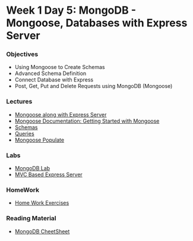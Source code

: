 # Week 1 Day 5: MongoDB - Mongoose, Databases with Express Server 


### Objectives
* Using Mongoose to Create Schemas
* Advanced Schema Definition
* Connect Database with Express
* Post, Get, Put and Delete Requests using MongoDB (Mongoose) 

### Lectures
* [Mongoose along with Express Server](MongooseExpress.md)
* [Mongoose Documentation: Getting Started with Mongoose](https://mongoosejs.com/docs/index.html)
* [Schemas](https://mongoosejs.com/docs/guide.html)
* [Queries](https://mongoosejs.com/docs/queries.html)
* [Mongoose Populate](MongoosePopulate.md)


### Labs
* [MongoDB Lab](Lab/lab.md)
* [MVC Based Express Server](Lab/ServerUsingMVC.zip)

### HomeWork
* [Home Work Exercises](homeWork.md)


### Reading Material
* [MongoDB CheetSheet](MongoDBCheetSheet.pdf)
  